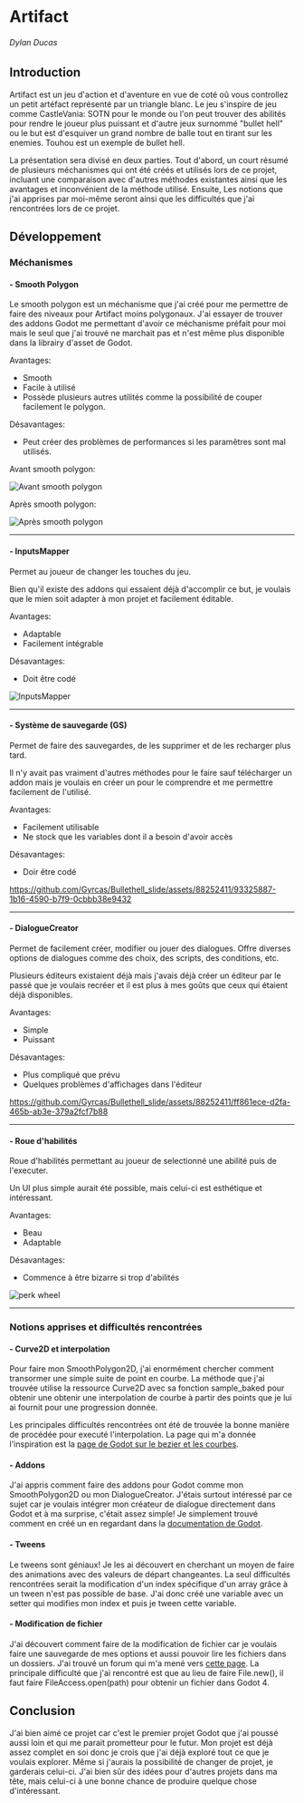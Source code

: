 # Artifact
###### Dylan Ducas

## Introduction
Artifact est un jeu d'action et d'aventure en vue de coté oû vous controllez un petit artéfact représenté par un triangle blanc. Le jeu s'inspire de jeu comme CastleVania: SOTN pour le monde ou l'on peut trouver des abilités pour rendre le joueur plus puissant et d'autre jeux surnommé "bullet hell" ou le but est d'esquiver un grand nombre de balle tout en tirant sur les enemies. Touhou est un exemple de bullet hell.

La présentation sera divisé en deux parties. Tout d'abord, un court résumé de plusieurs méchanismes qui ont été créés et utilisés lors de ce projet, incluant une comparaison avec d'autres méthodes existantes ainsi que les avantages et inconvénient de la méthode utilisé. Ensuite, Les notions que j'ai apprises par moi-même seront ainsi que les difficultés que j'ai rencontrées lors de ce projet.

## Développement
### Méchanismes
#### - Smooth Polygon
Le smooth polygon est un méchanisme que j'ai créé pour me permettre de faire des niveaux pour Artifact moins polygonaux. J'ai essayer de trouver des addons Godot me permettant d'avoir ce méchanisme préfait pour moi mais le seul que j'ai trouvé ne marchait pas et n'est même plus disponible dans la librairy d'asset de Godot.

Avantages:
- Smooth
- Facile à utilisé
- Possède plusieurs autres utilités comme la possibilité de couper facilement le polygon.

Désavantages:
- Peut créer des problèmes de performances si les paramêtres sont mal utilisés.

Avant smooth polygon:

![Avant smooth polygon](https://github.com/Gyrcas/Bullethell_slide/assets/88252411/9d8dc5d7-a5cb-425a-9333-bee467f9d8cb)

Après smooth polygon:

![Après smooth polygon](https://github.com/Gyrcas/Bullethell_slide/assets/88252411/d208e833-acd0-44b0-b999-daecf283206a)

---

#### - InputsMapper
Permet au joueur de changer les touches du jeu.

Bien qu'il existe des addons qui essaient déjà d'accomplir ce but, je voulais que le mien soit adapter à mon projet et facilement éditable.

Avantages:
- Adaptable
- Facilement intégrable

Désavantages:
- Doit être codé

![InputsMapper](https://github.com/Gyrcas/Bullethell_slide/assets/88252411/3954cd05-7435-4808-8232-840db175941d)

---

#### - Système de sauvegarde (GS)
Permet de faire des sauvegardes, de les supprimer et de les recharger plus tard.

Il n'y avait pas vraiment d'autres méthodes pour le faire sauf télécharger un addon mais je voulais en créer un pour le comprendre et me permettre facilement de l'utilisé.

Avantages:
- Facilement utilisable
- Ne stock que les variables dont il a besoin d'avoir accès

Désavantages:
- Doir être codé

https://github.com/Gyrcas/Bullethell_slide/assets/88252411/93325887-1b16-4590-b7f9-0cbbb38e9432

---

#### - DialogueCreator
Permet de facilement créer, modifier ou jouer des dialogues. Offre diverses options de dialogues comme des choix, des scripts, des conditions, etc.

Plusieurs éditeurs existaient déjà mais j'avais déjà créer un éditeur par le passé que je voulais recréer et il est plus à mes goûts que ceux qui étaient déjà disponibles.

Avantages:
- Simple
- Puissant

Désavantages:
- Plus compliqué que prévu
- Quelques problèmes d'affichages dans l'éditeur

https://github.com/Gyrcas/Bullethell_slide/assets/88252411/ff861ece-d2fa-465b-ab3e-379a2fcf7b88

---

#### - Roue d'habilités
Roue d'habilités permettant au joueur de selectionné une abilité puis de l'executer.

Un UI plus simple aurait été possible, mais celui-ci est esthétique et intéressant.

Avantages:
- Beau
- Adaptable

Désavantages:
- Commence à être bizarre si trop d'abilités

![perk wheel](https://github.com/Gyrcas/Bullethell_slide/assets/88252411/f67f2013-b731-43e6-b37a-b71f320e5dc5)

---

### Notions apprises et difficultés rencontrées
 
#### - Curve2D et interpolation

Pour faire mon SmoothPolygon2D, j'ai enormément chercher comment transormer une simple suite de point en courbe. La méthode que j'ai trouvée utilise la ressource Curve2D avec sa fonction sample_baked pour obtenir une obtenir une interpolation de courbe à partir des points que je lui ai fournit pour une progression donnée.

Les principales difficultés rencontrées ont été de trouvée la bonne manière de procédée pour executé l'interpolation. La page qui m'a donnée l'inspiration est la [page de Godot sur le bezier et les courbes](https://docs.godotengine.org/en/stable/tutorials/math/beziers_and_curves.html).

#### - Addons

J'ai appris comment faire des addons pour Godot comme mon SmoothPolygon2D ou mon DialogueCreator. J'étais surtout intéressé par ce sujet car je voulais intégrer mon créateur de dialogue directement dans Godot et à ma surprise, c'était assez simple! Je simplement trouvé comment en créé un en regardant dans la [documentation de Godot](https://docs.godotengine.org/en/stable/tutorials/plugins/editor/making_plugins.html).

#### - Tweens

Le tweens sont géniaux! Je les ai découvert en cherchant un moyen de faire des animations avec des valeurs de départ changeantes. La seul difficultés rencontrées serait la modification d'un index spécifique d'un array grâce à un tween n'est pas possible de base. J'ai donc créé une variable avec un setter qui modifies mon index et puis je tween cette variable.

#### - Modification de fichier

J'ai découvert comment faire de la modification de fichier car je voulais faire une sauvegarde de mes options et aussi pouvoir lire les fichiers dans un dossiers. J'ai trouvé un forum qui m'a mené vers [cette page](https://docs.godotengine.org/en/3.1/tutorials/io/saving_games.html). La principale difficulté que j'ai rencontré est que au lieu de faire File.new(), il faut faire FileAccess.open(path) pour obtenir un fichier dans Godot 4.

## Conclusion

J'ai bien aimé ce projet car c'est le premier projet Godot que j'ai poussé aussi loin et qui me parait prometteur pour le futur. Mon projet est déjà assez complet en soi donc je crois que j'ai déjà exploré tout ce que je voulais explorer. Même si j'aurais la possibilité de changer de projet, je garderais celui-ci. J'ai bien sûr des idées pour d'autres projets dans ma tête, mais celui-ci à une bonne chance de produire quelque chose d'intéressant.


